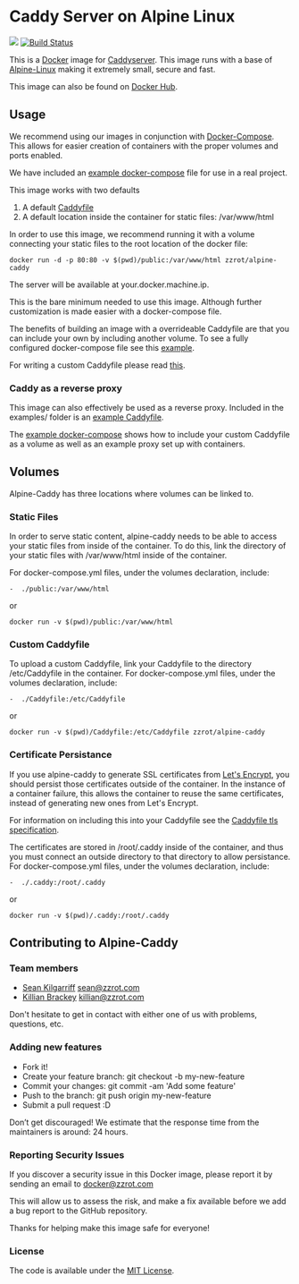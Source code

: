 # Caddy Server on Alpine Linux

[![](https://badge.imagelayers.io/zzrot/alpine-caddy:latest.svg)](https://imagelayers.io/?images=zzrot/alpine-caddy:latest 'Get your own badge on imagelayers.io')
[![Build Status](https://travis-ci.org/ZZROTDesign/alpine-caddy.svg?branch=master)](https://travis-ci.org/ZZROTDesign/alpine-caddy)

This is a [Docker](https://www.docker.com/) image for [Caddyserver](https://caddyserver.com/). This image runs with a base of [Alpine-Linux](http://www.alpinelinux.org/) making it extremely small, secure and fast.

This image can also be found on [Docker Hub](https://hub.docker.com/r/zzrot/alpine-caddy/).

## Usage
We recommend using our images in conjunction with [Docker-Compose](https://docs.docker.com/compose/). This allows for easier creation of containers with the proper volumes and ports enabled.

We have included an [example docker-compose](https://github.com/ZZROTDesign/alpine-caddy/examples/docker-compose.example.yml) file for use in a real project.

This image works with two defaults

1. A default [Caddyfile](https://github.com/ZZROTDesign/alpine-caddy/Caddyfile)
2. A default location inside the container for static files: /var/www/html

In order to use this image, we recommend running it with a volume connecting your static files to the root location of the docker file:

    docker run -d -p 80:80 -v $(pwd)/public:/var/www/html zzrot/alpine-caddy

The server will be available at your.docker.machine.ip.

This is the bare minimum needed to use this image. Although further customization is made easier with a docker-compose file.

The benefits of building an image with a overrideable Caddyfile are that you can   include your own by including another volume. To see a fully configured docker-compose file see this [example](https://github.com/ZZROTDesign/alpine-caddy/examples/docker-compose.example.yml).

For writing a custom Caddyfile please read [this](https://caddyserver.com/docs/caddyfile).

### Caddy as a reverse proxy

This image can also effectively be used as a reverse proxy. Included in the examples/ folder is an [example Caddyfile](https://github.com/ZZROTDesign/alpine-caddy/examples/Caddyfile.proxy.example).

The [example docker-compose](https://github.com/ZZROTDesign/alpine-caddy/examples/docker-compose.proxy-example.yml) shows how to include your custom Caddyfile as a volume as well as an example proxy set up with containers.

## Volumes

Alpine-Caddy has three locations where volumes can be linked to.

### Static Files

In order to serve static content, alpine-caddy needs to be able to access your static files from inside of the container. To do this, link the directory of your static files with /var/www/html inside of the container.

For docker-compose.yml files, under the volumes declaration, include:

    -  ./public:/var/www/html

or

    docker run -v $(pwd)/public:/var/www/html

### Custom Caddyfile

To upload a custom Caddyfile, link your Caddyfile to the directory /etc/Caddyfile in the container.
For docker-compose.yml files, under the volumes declaration, include:

    -  ./Caddyfile:/etc/Caddyfile

or

    docker run -v $(pwd)/Caddyfile:/etc/Caddyfile zzrot/alpine-caddy

### Certificate Persistance

If you use alpine-caddy to generate SSL certificates from [Let's Encrypt](https://letsencrypt.org/), you should persist those certificates outside of the container. In the instance of a container failure, this allows the container to reuse the same certificates, instead of generating new ones from Let's Encrypt.

For information on including this into your Caddyfile see the [Caddyfile tls specification](https://caddyserver.com/docs/tls).

The certificates are stored in /root/.caddy inside of the container, and thus you must connect an outside directory to that directory to allow persistance. For docker-compose.yml files, under the volumes declaration, include:

    -  ./.caddy:/root/.caddy

or

    docker run -v $(pwd)/.caddy:/root/.caddy

## Contributing to Alpine-Caddy

### Team members

* [Sean Kilgarriff](https://github.com/Skilgarriff) sean@zzrot.com  
* [Killian Brackey](https://github.com/killianbrackey) killian@zzrot.com

Don't hesitate to get in contact with either one of us with problems, questions, etc.


### Adding new features

* Fork it!
* Create your feature branch: git checkout -b my-new-feature
* Commit your changes: git commit -am 'Add some feature'
* Push to the branch: git push origin my-new-feature
* Submit a pull request :D


Don’t get discouraged! We estimate that the response time from the
maintainers is around: 24 hours.


### Reporting Security Issues

If you discover a security issue in this Docker image, please report it by sending an email to docker@zzrot.com

This will allow us to assess the risk, and make a fix available before we add a bug report to the GitHub repository.

Thanks for helping make this image safe for everyone!

### License

The code is available under the [MIT License](https://github.com/ZZROTDesign/alpine-caddy/LICENSE).
